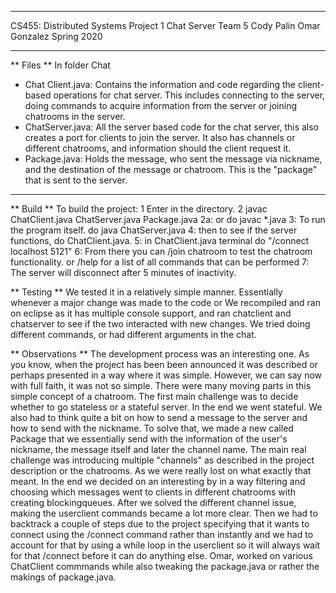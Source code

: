 *******************************
CS455: Distributed Systems
Project 1 Chat Server
Team 5
    Cody Palin
    Omar Gonzalez
Spring 2020
*******************************

** Files **
In folder Chat
* Chat Client.java: Contains the information and code regarding the client-based operations for chat server. This includes connecting to the server,      
                    doing commands to acquire information from the server or joining chatrooms in the server.
*   ChatServer.java: All the server based code for the chat server, this also creates a port for clients to join the server. It also has channels or    
                     different chatrooms, and information should the client request it.
*   Package.java: Holds the message, who sent the message via nickname, and the destination of the message or chatroom. This is the "package" that is sent 
                  to the server.
------------------------------------------------

** Build **
To build the project:
    1 Enter in the directory.
    2 javac ChatClient.java ChatServer.java Package.java
    2a: or do javac *.java
    3: To run the program itself. do java ChatServer.java
    4: then to see if the server functions, do ChatClient.java.
    5: in ChatClient.java terminal do "/connect localhost 5121"
    6: From there you can /join chatroom to test the chatroom functionality. or /help for a list of all commands that can be performed
    7: The server will disconnect after 5 minutes of inactivity.

** Testing **
We tested it in a relatively simple manner. Essentially whenever a major change was made to the code or We recompiled and ran on eclipse as it has multiple console support, and ran chatclient and chatserver to see if the two interacted with new changes. We tried doing different commands, or had different arguments in the chat.

** Observations **
The development process was an interesting one. As you know, when the project has been been announced it was described or perhaps presented in a way where it was simple. However, we can say now with full faith, it was not so simple. There were many moving parts in this simple concept of a chatroom. The first main challenge was to decide whether to go stateless or a stateful server. In the end we went stateful. We also had to think quite a bit on how to send a message to the server and how to send with the nickname. To solve that, we made a new called Package that we essentially send with the information of the user's nickname, the message itself and later the channel name. The main real challenge was introducing multiple "channels" as described in the project description or the chatrooms. As we were really lost on what exactly that meant. In the end we decided on an interesting by in a way filtering and choosing which messages went to clients in different chatrooms with creating blockingqueues. After we solved the different channel issue, making the userclient commands became a lot more clear. Then we had to backtrack a couple of steps due to the project specifying that it wants to connect using the /connect command rather than instantly and we had to account for that by using a while loop in the userclient so it will always wait for that /connect before it can do anything else.
Omar, worked on various ChatClient commmands while also tweaking the package.java or rather the makings of package.java.
